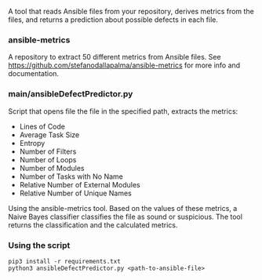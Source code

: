 A tool that reads Ansible files from your repository, derives metrics from the files, and returns a prediction about possible defects in each file.

### ansible-metrics
  A repository to extract 50 different metrics from Ansible files.
  See https://github.com/stefanodallapalma/ansible-metrics for more info and documentation.
  
### main/ansibleDefectPredictor.py
  Script that opens file the file in the specified path, extracts the metrics:
  - Lines of Code
  - Average Task Size
  - Entropy
  - Number of Filters
  - Number of Loops
  - Number of Modules
  - Number of Tasks with No Name
  - Relative Number of External Modules
  - Relative Number of Unique Names
  
Using the ansible-metrics tool. Based on the values of these metrics, a Naive Bayes classifier classifies the file as sound or suspicious. The tool returns the classification and the calculated metrics. 

### Using the script

```
pip3 install -r requirements.txt
python3 ansibleDefectPredictor.py <path-to-ansible-file>
```
